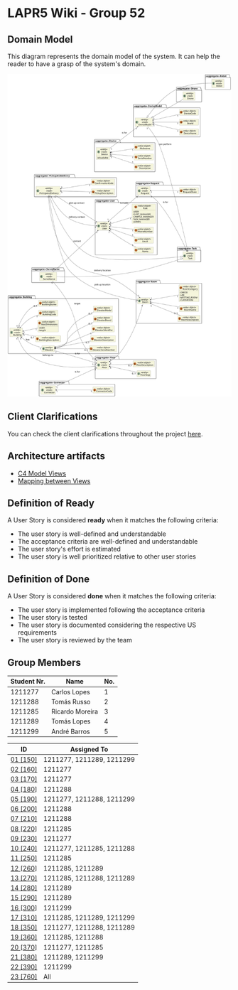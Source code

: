 # LAPR5 Wiki - Group 52

## Domain Model

This diagram represents the domain model of the system. It can help the reader to have a grasp of the system's domain.

![Domain Model](./dm/assets/dm.svg)

## Client Clarifications

You can check the client clarifications throughout the project [here](./client_clarifications/readme.md).

## Architecture artifacts

- [C4 Model Views](./views/readme.md)
- [Mapping between Views](./views/mapping/readme.md)

## Definition of Ready

A User Story is considered **ready** when it matches the following criteria:

- The user story is well-defined and understandable
- The acceptance criteria are well-defined and understandable
- The user story's effort is estimated
- The user story is well prioritized relative to other user stories

## Definition of Done

A User Story is considered **done** when it matches the following criteria:

- The user story is implemented following the acceptance criteria
- The user story is tested
- The user story is documented considering the respective US requirements
- The user story is reviewed by the team

## Group Members

| Student Nr. | Name            | No. |
| ----------- | --------------- | --- |
| 1211277     | Carlos Lopes    | 1   |
| 1211288     | Tomás Russo     | 2   |
| 1211285     | Ricardo Moreira | 3   |
| 1211289     | Tomás Lopes     | 4   |
| 1211299     | André Barros    | 5   |

| ID                                      | Assigned To               |
| --------------------------------------- | ------------------------- |
| [01 [150]](sprint-a/us01-150/readme.md) | 1211277, 1211289, 1211299 |
| [02 [160]](sprint-a/us02-160/readme.md) | 1211277                   |
| [03 [170]](sprint-a/us03-170/readme.md) | 1211277                   |
| [04 [180]](sprint-a/us04-180/readme.md) | 1211288                   |
| [05 [190]](sprint-a/us05-190/readme.md) | 1211277, 1211288, 1211299 |
| [06 [200]](sprint-a/us06-200/readme.md) | 1211288                   |
| [07 [210]](sprint-a/us07-210/readme.md) | 1211288                   |
| [08 [220]](sprint-a/us08-220/readme.md) | 1211285                   |
| [09 [230]](sprint-a/us09-230/readme.md) | 1211277                   |
| [10 [240]](sprint-a/us10-240/readme.md) | 1211277, 1211285, 1211288 |
| [11 [250]](sprint-a/us11-250/readme.md) | 1211285                   |
| [12 [260]](sprint-a/us12-260/readme.md) | 1211285, 1211289          |
| [13 [270]](sprint-a/us13-270/readme.md) | 1211285, 1211288, 1211289 |
| [14 [280]](sprint-a/us14-280/readme.md) | 1211289                   |
| [15 [290]](sprint-a/us15-290/readme.md) | 1211289                   |
| [16 [300]](sprint-a/us16-300/readme.md) | 1211299                   |
| [17 [310]](sprint-a/us17-310/readme.md) | 1211285, 1211289, 1211299 |
| [18 [350]](sprint-a/us18-350/readme.md) | 1211277, 1211288, 1211289 |
| [19 [360]](sprint-a/us19-360/readme.md) | 1211285, 1211288          |
| [20 [370]](sprint-a/us20-370/readme.md) | 1211277, 1211285          |
| [21 [380]](sprint-a/us21-380/readme.md) | 1211289, 1211299          |
| [22 [390]](sprint-a/us22-390/readme.md) | 1211299                   |
| [23 [760]](sprint-a/us23-760/readme.md) | All                       |
